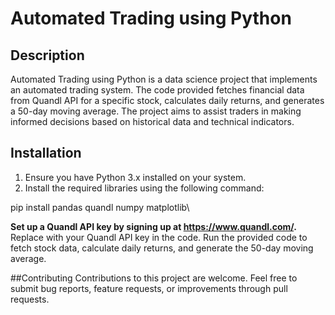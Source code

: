 # Automated Trading using Python

## Description

Automated Trading using Python is a data science project that implements an automated trading system. The code provided fetches financial data from Quandl API for a specific stock, calculates daily returns, and generates a 50-day moving average. The project aims to assist traders in making informed decisions based on historical data and technical indicators.

## Installation

1. Ensure you have Python 3.x installed on your system.
2. Install the required libraries using the following command:


pip install pandas quandl numpy matplotlib\

**Set up a Quandl API key by signing up at https://www.quandl.com/.**
Replace <API KEY> with your Quandl API key in the code.
Run the provided code to fetch stock data, calculate daily returns, and generate the 50-day moving average.

##Contributing
Contributions to this project are welcome. Feel free to submit bug reports, feature requests, or improvements through pull requests.
